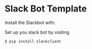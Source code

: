 # Slack Bot Template

Install the Slackbot with:

Set up you slack bot by visiting

```sh
$ pip install slackclient
```
